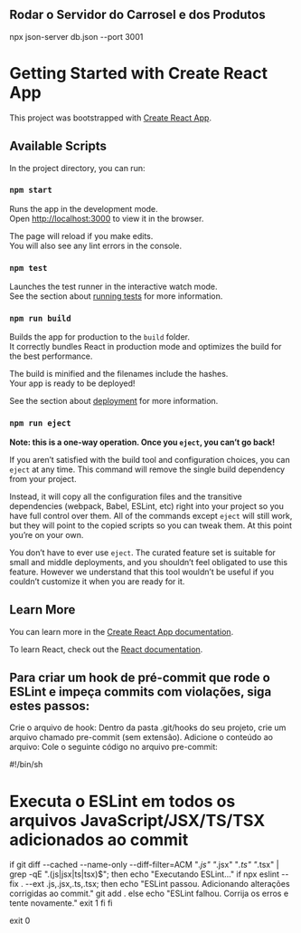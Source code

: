 ## Rodar o Servidor do Carrosel e dos Produtos

npx json-server db.json --port 3001


# Getting Started with Create React App

This project was bootstrapped with [Create React App](https://github.com/facebook/create-react-app).

## Available Scripts

In the project directory, you can run:

### `npm start`

Runs the app in the development mode.\
Open [http://localhost:3000](http://localhost:3000) to view it in the browser.

The page will reload if you make edits.\
You will also see any lint errors in the console.

### `npm test`

Launches the test runner in the interactive watch mode.\
See the section about [running tests](https://facebook.github.io/create-react-app/docs/running-tests) for more information.

### `npm run build`

Builds the app for production to the `build` folder.\
It correctly bundles React in production mode and optimizes the build for the best performance.

The build is minified and the filenames include the hashes.\
Your app is ready to be deployed!

See the section about [deployment](https://facebook.github.io/create-react-app/docs/deployment) for more information.

### `npm run eject`

**Note: this is a one-way operation. Once you `eject`, you can’t go back!**

If you aren’t satisfied with the build tool and configuration choices, you can `eject` at any time. This command will remove the single build dependency from your project.

Instead, it will copy all the configuration files and the transitive dependencies (webpack, Babel, ESLint, etc) right into your project so you have full control over them. All of the commands except `eject` will still work, but they will point to the copied scripts so you can tweak them. At this point you’re on your own.

You don’t have to ever use `eject`. The curated feature set is suitable for small and middle deployments, and you shouldn’t feel obligated to use this feature. However we understand that this tool wouldn’t be useful if you couldn’t customize it when you are ready for it.

## Learn More

You can learn more in the [Create React App documentation](https://facebook.github.io/create-react-app/docs/getting-started).

To learn React, check out the [React documentation](https://reactjs.org/).





## Para criar um hook de pré-commit que rode o ESLint e impeça commits com violações, siga estes passos: 
Crie o arquivo de hook: Dentro da pasta .git/hooks do seu projeto, crie um arquivo chamado pre-commit (sem extensão).
Adicione o conteúdo ao arquivo: Cole o seguinte código no arquivo pre-commit:

#!/bin/sh

# Executa o ESLint em todos os arquivos JavaScript/JSX/TS/TSX adicionados ao commit
if git diff --cached --name-only --diff-filter=ACM "*.js" "*.jsx" "*.ts" "*.tsx" | grep -qE "\.(js|jsx|ts|tsx)$"; then
  echo "Executando ESLint..."
  if npx eslint --fix . --ext .js,.jsx,.ts,.tsx; then
    echo "ESLint passou. Adicionando alterações corrigidas ao commit."
    git add .
  else
    echo "ESLint falhou. Corrija os erros e tente novamente."
    exit 1
  fi
fi

exit 0